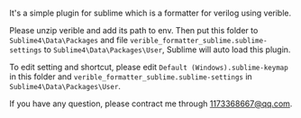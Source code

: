 It's a simple plugin for sublime which is a formatter for verilog using verible.

Please unzip verible and add its path to env. Then put this folder to `Sublime4\Data\Packages` and file `verible_formatter_sublime.sublime-settings` to `Sublime4\Data\Packages\User`, Sublime will auto load this plugin.

To edit setting and shortcut, please edit `Default (Windows).sublime-keymap` in this folder and `verible_formatter_sublime.sublime-settings` in `Sublime4\Data\Packages\User`.

If you have any question, please contract me through 1173368667@qq.com.